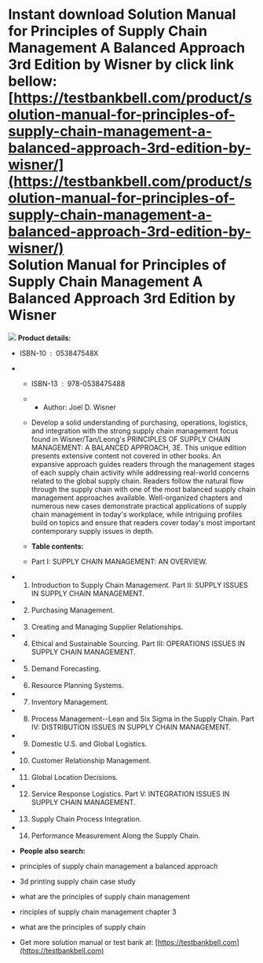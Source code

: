Instant download **Solution Manual for Principles of Supply Chain Management A Balanced Approach 3rd Edition by Wisner** by click link bellow:  
[https://testbankbell.com/product/solution-manual-for-principles-of-supply-chain-management-a-balanced-approach-3rd-edition-by-wisner/](https://testbankbell.com/product/solution-manual-for-principles-of-supply-chain-management-a-balanced-approach-3rd-edition-by-wisner/)  
Solution Manual for Principles of Supply Chain Management A Balanced Approach 3rd Edition by Wisner
===================================================================================================


![](https://testbankbell.com/wp-content/uploads/2023/05/Principles-of-Supply-Chain-Management-3e-Wisner1.jpeg)
**Product details:**
* ISBN-10 ‏ : ‎ 053847548X
* * ISBN-13 ‏ : ‎ 978-0538475488
  * * Author: Joel D. Wisner
   
  * Develop a solid understanding of purchasing, operations, logistics, and integration with the strong supply chain management focus found in Wisner/Tan/Leong's PRINCIPLES OF SUPPLY CHAIN MANAGEMENT: A BALANCED APPROACH, 3E. This unique edition presents extensive content not covered in other books. An expansive approach guides readers through the management stages of each supply chain activity while addressing real-world concerns related to the global supply chain. Readers follow the natural flow through the supply chain with one of the most balanced supply chain management approaches available. Well-organized chapters and numerous new cases demonstrate practical applications of supply chain management in today's workplace, while intriguing profiles build on topics and ensure that readers cover today's most important contemporary supply issues in depth.
 
  * **Table contents:**
  * Part I: SUPPLY CHAIN MANAGEMENT: AN OVERVIEW.
 
* 1. Introduction to Supply Chain Management. Part II: SUPPLY ISSUES IN SUPPLY CHAIN MANAGEMENT.
 
* 2. Purchasing Management.
 
* 3. Creating and Managing Supplier Relationships.
 
* 4. Ethical and Sustainable Sourcing. Part III: OPERATIONS ISSUES IN SUPPLY CHAIN MANAGEMENT.
 
* 5. Demand Forecasting.
 
* 6. Resource Planning Systems.
 
* 7. Inventory Management.
 
* 8. Process Management--Lean and Six Sigma in the Supply Chain. Part IV: DISTRIBUTION ISSUES IN SUPPLY CHAIN MANAGEMENT.
 
* 9. Domestic U.S. and Global Logistics.
 
* 10. Customer Relationship Management.
 
* 11. Global Location Decisions.
 
* 12. Service Response Logistics. Part V: INTEGRATION ISSUES IN SUPPLY CHAIN MANAGEMENT.
 
* 13. Supply Chain Process Integration.
 
* 14. Performance Measurement Along the Supply Chain.
 
* **People also search:**

* principles of supply chain management a balanced approach

* 3d printing supply chain case study

* what are the principles of supply chain management

* rinciples of supply chain management chapter 3

* what are the principles of supply chain
*  Get more solution manual or test bank at: [https://testbankbell.com](https://testbankbell.com)
